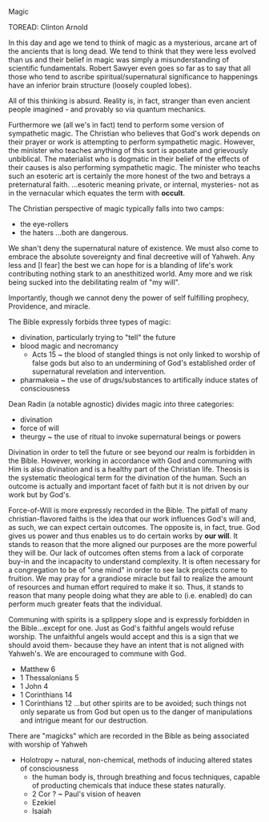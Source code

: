 Magic


TOREAD: Clinton Arnold


In this day and age we tend to think of magic as a mysterious, arcane art of the ancients that is long dead.
We tend to think that they were less evolved than us and their belief in magic was simply a misunderstanding of scientific fundamentals.
Robert Sawyer even goes so far as to say that all those who tend to ascribe spiritual/supernatural significance to happenings have an inferior brain structure (loosely coupled lobes).

All of this thinking is absurd.
Reality is, in fact, stranger than even ancient people imagined - and provably so via quantum mechanics.

Furthermore we (all we's in fact) tend to perform some version of sympathetic magic.
The Christian who believes that God's work depends on their prayer or work is attempting to perform sympathetic magic.
However, the minister who teaches anything of this sort is apostate and grievously unbiblical.
The materialist who is dogmatic in their belief of the effects of their causes is also performing sympathetic magic.
The minister who teachs such an esoteric art is certainly the more honest of the two and betrays a preternatural faith.
...esoteric meaning private, or internal, mysteries- not as in the vernacular which equates the term with __occult__.

The Christian perspective of magic typically falls into two camps:
- the eye-rollers
- the haters
...both are dangerous.

We shan't deny the supernatural nature of existence.
We must also come to embrace the absolute sovereignty and final decreetive will of Yahweh.
Any less and [I fear] the best we can hope for is a blanding of life's work contributing nothing stark to an anesthitized world.
Amy more and we risk being sucked into the debilitating realm of "my will".

Importantly, though we cannot deny the power of self fulfilling prophecy, Providence, and miracle.


The Bible expressly forbids three types of magic:
* divination, particularly trying to "tell" the future
* blood magic and necromancy
  * Acts 15 ~ the blood of stangled things is not only linked to worship of false gods but also to an undermining of God's established order of supernatural revelation and intervention.
* pharmakeia ~ the use of drugs/substances to artifically induce states of consciousness


Dean Radin (a notable agnostic) divides magic into three categories:
* divination
* force of will
* theurgy ~ the use of ritual to invoke supernatural beings or powers

Divination in order to tell the future or see beyond our realm is forbidden in the Bible.
However, working in accordance with God and communing with Him is also divination and is a healthy part of the Christian life.
Theosis is the systematic theological term for the divination of the human.
Such an outcome is actually and important facet of faith but it is not driven by our work but by God's.

Force-of-Will is more expressly recorded in the Bible.
The pitfall of many christian-flavored faiths is the idea that our work influences God's will and, as such, we can expect certain outcomes.
The opposite is, in fact, true.
God gives us power and thus enables us to do certain works by __our will__.
It stands to reason that the more aligned our purposes are the more powerful they will be.
Our lack of outcomes often stems from a lack of corporate buy-in and the incapacity to understand complexity.
It is often necessary for a congregation to be of "one mind" in order to see lack projects come to fruition.
We may pray for a grandiose miracle but fail to realize the amount of resources and human effort required to make it so.
Thus, it stands to reason that many people doing what they are able to (i.e. enabled) do can perform much greater feats that the individual.

Communing with spirits is a splippery slope and is expressly forbidden in the Bible...except for one.
Just as God's faithful angels would refuse worship.
The unfaithful angels would accept and this is a sign that we should avoid them- because they have an intent that is not aligned with Yahweh's.
We are encouraged to commune with God.
* Matthew 6
* 1 Thessalonians 5
* 1 John 4
* 1 Corinthians 14
* 1 Corinthians 12
...but other spirits are to be avoided; such things not only separate us from God but open us to the danger of manipulations and intrigue meant for our destruction.


There are "magicks" which are recorded in the Bible as being associated with worship of Yahweh
* Holotropy ~ natural, non-chemical, methods of inducing altered states of consciousness
  * the human body is, through breathing and focus techniques, capable of producting chemicals that induce these states naturally.
  * 2 Cor ? ~ Paul's vision of heaven
  * Ezekiel
  * Isaiah
